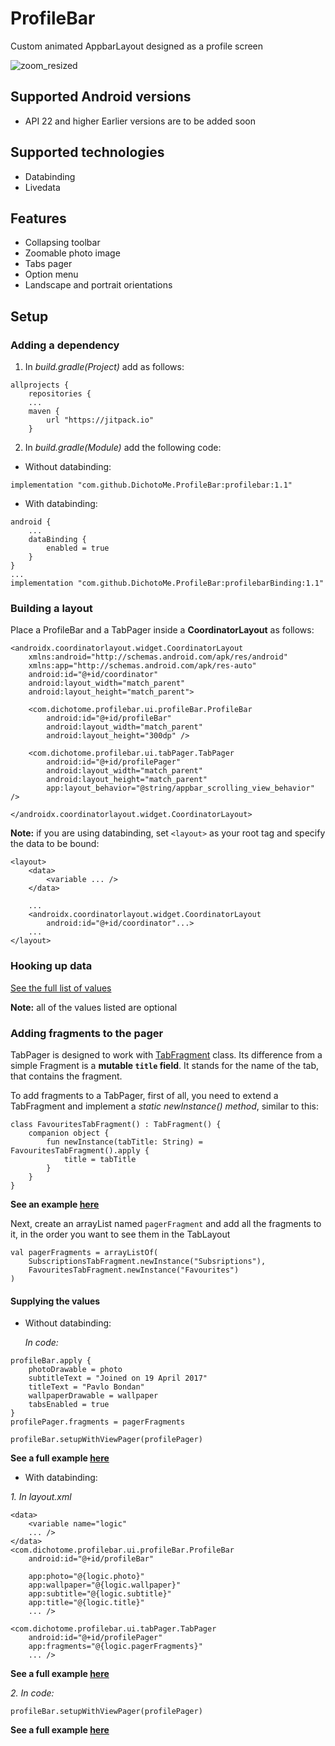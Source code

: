 # ProfileBar
Custom animated AppbarLayout designed as a profile screen

![zoom_resized](https://user-images.githubusercontent.com/31614124/54141780-fc161200-442e-11e9-84e6-225942c3d5b4.gif)

## Supported Android versions
* API 22 and higher
Earlier versions are to be added soon

## Supported technologies
* Databinding
* Livedata

## Features
* Collapsing toolbar
* Zoomable photo image
* Tabs pager
* Option menu
* Landscape and portrait orientations

## Setup

### Adding a dependency
1. In *build.gradle(Project)* add as follows:
```
allprojects {
    repositories {
    ...
    maven {
        url "https://jitpack.io"
    }
```

2. In *build.gradle(Module)* add the following code:

* Without databinding:
```
implementation "com.github.DichotoMe.ProfileBar:profilebar:1.1"
```

* With databinding:
```
android {
    ...
    dataBinding {
        enabled = true
    }
}
...
implementation "com.github.DichotoMe.ProfileBar:profilebarBinding:1.1"
```

### Building a layout
Place a ProfileBar and a TabPager inside a **CoordinatorLayout** as follows:
```
<androidx.coordinatorlayout.widget.CoordinatorLayout 
    xmlns:android="http://schemas.android.com/apk/res/android"
    xmlns:app="http://schemas.android.com/apk/res-auto"
    android:id="@+id/coordinator"
    android:layout_width="match_parent"
    android:layout_height="match_parent">

    <com.dichotome.profilebar.ui.profileBar.ProfileBar
        android:id="@+id/profileBar"
        android:layout_width="match_parent"
        android:layout_height="300dp" />

    <com.dichotome.profilebar.ui.tabPager.TabPager
        android:id="@+id/profilePager"
        android:layout_width="match_parent"
        android:layout_height="match_parent"
        app:layout_behavior="@string/appbar_scrolling_view_behavior" />

</androidx.coordinatorlayout.widget.CoordinatorLayout>
```
**Note:** if you are using databinding, set `<layout>` as your root tag and specify the data to be bound:
```
<layout>
    <data>
        <variable ... />
    </data>
    
    ...
    <androidx.coordinatorlayout.widget.CoordinatorLayout
        android:id="@+id/coordinator"...>
    ...
</layout>
```

### Hooking up data
[See the full list of values](https:// "In development")

**Note:** all of the values listed are optional

### Adding fragments to the pager

TabPager is designed to work with [TabFragment]("TabFragment") class. Its difference from a simple Fragment is a **mutable `title` field**. It stands for the name of the tab, that contains the fragment.

To add fragments to a TabPager, first of all, you need to extend a TabFragment and implement a *static newInstance() method*, similar to this: 
```
class FavouritesTabFragment() : TabFragment() {
    companion object {
        fun newInstance(tabTitle: String) = FavouritesTabFragment().apply {
            title = tabTitle
        }
    }
}
```
**See an example [here](https://github.com/DichotoMe/ProfileBar/blob/master/profilebar/src/main/java/com/dichotome/profilebar/stubs/fragments/FavouritesTabFragment.kt "FavouritesTabFragment")**

Next, create an arrayList named `pagerFragment` and add all the fragments to it, in the order you want to see them in the TabLayout
```
val pagerFragments = arrayListOf(
    SubscriptionsTabFragment.newInstance("Subsriptions"),
    FavouritesTabFragment.newInstance("Favourites")
)
```

#### Supplying the values

* Without databinding:

    *In code:*
```
profileBar.apply {
    photoDrawable = photo
    subtitleText = "Joined on 19 April 2017"
    titleText = "Pavlo Bondan"
    wallpaperDrawable = wallpaper
    tabsEnabled = true
}
profilePager.fragments = pagerFragments

profileBar.setupWithViewPager(profilePager)
```
**See a full example [here](https://github.com/DichotoMe/ProfileBar/blob/master/app/src/main/java/com/dichotome/profilebarapp/ui/main/ProfileActivity.kt "Activity no binding example")**

* With databinding:

*1. In layout.xml*
```
<data>
    <variable name="logic"
    ... />
</data>
<com.dichotome.profilebar.ui.profileBar.ProfileBar
    android:id="@+id/profileBar"
    
    app:photo="@{logic.photo}"
    app:wallpaper="@{logic.wallpaper}" 
    app:subtitle="@{logic.subtitle}"
    app:title="@{logic.title}" 
    ... />
    
<com.dichotome.profilebar.ui.tabPager.TabPager 
    android:id="@+id/profilePager"
    app:fragments="@{logic.pagerFragments}" 
    ... />
```
**See a full example [here](https://github.com/DichotoMe/ProfileBar/blob/master/app/src/main/res/layout/fragment_profile_with_adapters.xml "XML binding example")**

*2. In code:*
```
profileBar.setupWithViewPager(profilePager)
```
**See a full example [here](https://github.com/DichotoMe/ProfileBar/blob/master/app/src/main/java/com/dichotome/profilebarapp/ui/mainBinding/ProfileBindingActivity.kt "Activity binding example")**
